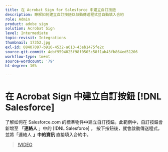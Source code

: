 ```yaml
---
title: 在 Acrobat Sign for Salesforce 中建立自訂按鈕
description: 瞭解如何建立自訂按鈕以啟動傳送程式並自動填入合約
role: Admin
product: adobe sign
solution: Acrobat Sign
level: Intermediate
topic-revisit: Integrations
thumbnail: 17352.jpg
exl-id: 08407097-b916-4532-a613-43eb1475fe2c
source-git-commit: 4ebf9594025f98f0505c58f1ab43fb864ed51206
workflow-type: tm+mt
source-wordcount: '79'
ht-degree: 16%

---
```


# 在 Acrobat Sign 中建立自訂按鈕 [!DNL Salesforce]

了解如何在 Salesforce.com 的標準物件中建立自訂按鈕。此範例中，自訂按鈕會新增至 **「連絡人** 」中的 [!DNL Salesforce] 。 按下按鈕後，就會啟動傳送程式，並將「連絡人 **」中的資訊** 直接填入合約中。

>[!VIDEO](https://video.tv.adobe.com/v/17352?quality=12&learn=on&hidetitle=true)
